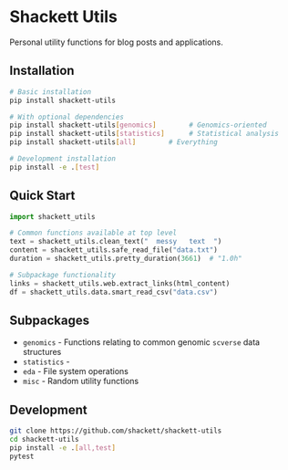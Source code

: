 # Shackett Utils

Personal utility functions for blog posts and applications.

## Installation

```bash
# Basic installation
pip install shackett-utils

# With optional dependencies
pip install shackett-utils[genomics]        # Genomics-oriented
pip install shackett-utils[statistics]      # Statistical analysis 
pip install shackett-utils[all]        # Everything

# Development installation
pip install -e .[test]
```

## Quick Start

```python
import shackett_utils

# Common functions available at top level
text = shackett_utils.clean_text("  messy   text  ")
content = shackett_utils.safe_read_file("data.txt")
duration = shackett_utils.pretty_duration(3661)  # "1.0h"

# Subpackage functionality
links = shackett_utils.web.extract_links(html_content)
df = shackett_utils.data.smart_read_csv("data.csv")
```

## Subpackages

- `genomics` - Functions relating to common genomic `scverse` data structures 
- `statistics` - 
- `eda` - File system operations
- `misc` - Random utility functions

## Development

```bash
git clone https://github.com/shackett/shackett-utils
cd shackett-utils
pip install -e .[all,test]
pytest
```